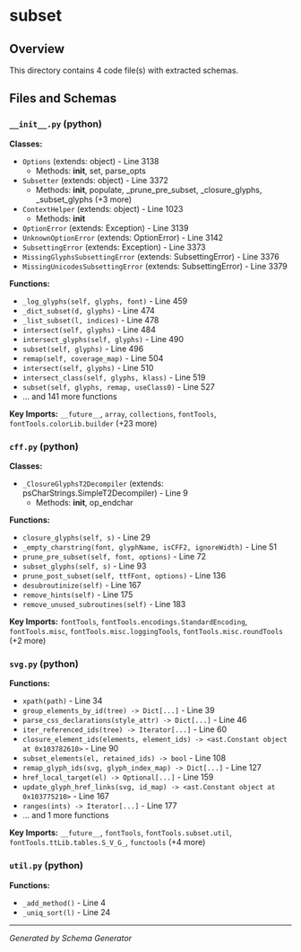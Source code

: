 # subset

## Overview

This directory contains 4 code file(s) with extracted schemas.

## Files and Schemas

### `__init__.py` (python)

**Classes:**
- `Options` (extends: object) - Line 3138
  - Methods: __init__, set, parse_opts
- `Subsetter` (extends: object) - Line 3372
  - Methods: __init__, populate, _prune_pre_subset, _closure_glyphs, _subset_glyphs (+3 more)
- `ContextHelper` (extends: object) - Line 1023
  - Methods: __init__
- `OptionError` (extends: Exception) - Line 3139
- `UnknownOptionError` (extends: OptionError) - Line 3142
- `SubsettingError` (extends: Exception) - Line 3373
- `MissingGlyphsSubsettingError` (extends: SubsettingError) - Line 3376
- `MissingUnicodesSubsettingError` (extends: SubsettingError) - Line 3379

**Functions:**
- `_log_glyphs(self, glyphs, font)` - Line 459
- `_dict_subset(d, glyphs)` - Line 474
- `_list_subset(l, indices)` - Line 478
- `intersect(self, glyphs)` - Line 484
- `intersect_glyphs(self, glyphs)` - Line 490
- `subset(self, glyphs)` - Line 496
- `remap(self, coverage_map)` - Line 504
- `intersect(self, glyphs)` - Line 510
- `intersect_class(self, glyphs, klass)` - Line 519
- `subset(self, glyphs, remap, useClass0)` - Line 527
- ... and 141 more functions

**Key Imports:** `__future__`, `array`, `collections`, `fontTools`, `fontTools.colorLib.builder` (+23 more)

### `cff.py` (python)

**Classes:**
- `_ClosureGlyphsT2Decompiler` (extends: psCharStrings.SimpleT2Decompiler) - Line 9
  - Methods: __init__, op_endchar

**Functions:**
- `closure_glyphs(self, s)` - Line 29
- `_empty_charstring(font, glyphName, isCFF2, ignoreWidth)` - Line 51
- `prune_pre_subset(self, font, options)` - Line 72
- `subset_glyphs(self, s)` - Line 93
- `prune_post_subset(self, ttfFont, options)` - Line 136
- `desubroutinize(self)` - Line 167
- `remove_hints(self)` - Line 175
- `remove_unused_subroutines(self)` - Line 183

**Key Imports:** `fontTools`, `fontTools.encodings.StandardEncoding`, `fontTools.misc`, `fontTools.misc.loggingTools`, `fontTools.misc.roundTools` (+2 more)

### `svg.py` (python)

**Functions:**
- `xpath(path)` - Line 34
- `group_elements_by_id(tree) -> Dict[...]` - Line 39
- `parse_css_declarations(style_attr) -> Dict[...]` - Line 46
- `iter_referenced_ids(tree) -> Iterator[...]` - Line 60
- `closure_element_ids(elements, element_ids) -> <ast.Constant object at 0x103782610>` - Line 90
- `subset_elements(el, retained_ids) -> bool` - Line 108
- `remap_glyph_ids(svg, glyph_index_map) -> Dict[...]` - Line 127
- `href_local_target(el) -> Optional[...]` - Line 159
- `update_glyph_href_links(svg, id_map) -> <ast.Constant object at 0x103775210>` - Line 167
- `ranges(ints) -> Iterator[...]` - Line 177
- ... and 1 more functions

**Key Imports:** `__future__`, `fontTools`, `fontTools.subset.util`, `fontTools.ttLib.tables.S_V_G_`, `functools` (+4 more)

### `util.py` (python)

**Functions:**
- `_add_method()` - Line 4
- `_uniq_sort(l)` - Line 24

---
*Generated by Schema Generator*
